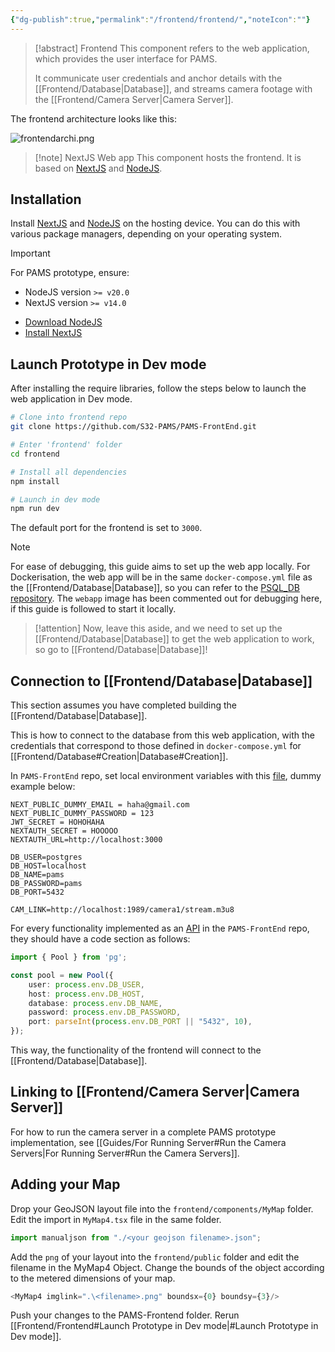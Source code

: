 ```yaml
---
{"dg-publish":true,"permalink":"/frontend/frontend/","noteIcon":""}
---
```


> [!abstract] Frontend
> This component refers to the web application, which provides the user interface for PAMS.
> 
> It communicate user credentials and anchor details with the [[Frontend/Database\|Database]], and streams camera footage with the [[Frontend/Camera Server\|Camera Server]].

The frontend architecture looks like this:

![frontendarchi.png](/img/user/Attachments/frontend-devs/frontendarchi.png)


> [!note] NextJS Web app
> This component hosts the frontend. It is based on [NextJS](https://nextjs.org/) and [NodeJS](https://nodejs.org/en).

## Installation

Install [NextJS](https://nextjs.org/) and [NodeJS](https://nodejs.org/en) on the hosting device. You can do this with various package managers, depending on your operating system.

> [!important]
> For PAMS prototype, ensure:
> - NodeJS version `>= v20.0`
> - NextJS version `>= v14.0`

- [Download NodeJS](https://nodejs.org/en/download/)
- [Install NextJS](https://nextjs.org/docs/getting-started/installation)

## Launch Prototype in Dev mode

After installing the require libraries, follow the steps below to launch the web application in Dev mode.

```bash
# Clone into frontend repo
git clone https://github.com/S32-PAMS/PAMS-FrontEnd.git

# Enter 'frontend' folder
cd frontend

# Install all dependencies
npm install

# Launch in dev mode
npm run dev
```

The default port for the frontend is set to `3000`.

> [!note]
> For ease of debugging, this guide aims to set up the web app locally. For Dockerisation, the web app will be in the same `docker-compose.yml` file as the [[Frontend/Database\|Database]], so you can refer to the [PSQL_DB repository](https://github.com/S32-PAMS/PSQL_DB/blob/main/docker-compose.yml). The `webapp` image has been commented out for debugging here, if this guide is followed to start it locally.

> [!attention]
> Now, leave this aside, and we need to set up the [[Frontend/Database\|Database]] to get the web application to work, so go to [[Frontend/Database\|Database]]!

## Connection to [[Frontend/Database\|Database]]

This section assumes you have completed building the [[Frontend/Database\|Database]].

This is how to connect to the database from this web application, with the credentials that correspond to those defined in `docker-compose.yml` for [[Frontend/Database#Creation\|Database#Creation]].

In `PAMS-FrontEnd` repo, set local environment variables with this [file](https://github.com/S32-PAMS/PAMS-FrontEnd/blob/main/frontend/.env.local), dummy example below:

```localenv
NEXT_PUBLIC_DUMMY_EMAIL = haha@gmail.com
NEXT_PUBLIC_DUMMY_PASSWORD = 123
JWT_SECRET = HOHOHAHA
NEXTAUTH_SECRET = HOOOOO
NEXTAUTH_URL=http://localhost:3000

DB_USER=postgres
DB_HOST=localhost
DB_NAME=pams
DB_PASSWORD=pams
DB_PORT=5432

CAM_LINK=http://localhost:1989/camera1/stream.m3u8
```

For every functionality implemented as an [API](https://github.com/S32-PAMS/PAMS-FrontEnd/tree/main/frontend/pages/api) in the `PAMS-FrontEnd` repo, they should have a code section as follows:

```ts
import { Pool } from 'pg';

const pool = new Pool({
    user: process.env.DB_USER,
    host: process.env.DB_HOST,
    database: process.env.DB_NAME,
    password: process.env.DB_PASSWORD,
    port: parseInt(process.env.DB_PORT || "5432", 10),
});
```

This way, the functionality of the frontend will connect to the [[Frontend/Database\|Database]].

## Linking to [[Frontend/Camera Server\|Camera Server]]

For how to run the camera server in a complete PAMS prototype implementation, see [[Guides/For Running Server#Run the Camera Servers\|For Running Server#Run the Camera Servers]].

## Adding your Map

Drop your GeoJSON layout file into the `frontend/components/MyMap` folder. Edit the import in `MyMap4.tsx` file in the same folder.

```typescript
import manualjson from "./<your geojson filename>.json";
```

Add the `png` of your layout into the `frontend/public` folder and edit the filename in the MyMap4 Object. Change the bounds of the object according to the metered dimensions of your map.

```typescript
<MyMap4 imglink=".\<filename>.png" boundsx={0} boundsy={3}/>
```

Push your changes to the PAMS-Frontend folder. Rerun [[Frontend/Frontend#Launch Prototype in Dev mode\|#Launch Prototype in Dev mode]].